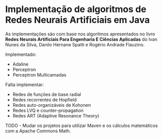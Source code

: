 # Implementação de algoritmos de Redes Neurais Artificiais em Java

As implementações são com base nos algoritmos apresentados no livro **Redes Neurais Artificiais Para Engenharia E Ciências Aplicadas** do Ivan Nunes da Silva, Danilo Hernane Spatti e Rogério Andrade Flauzino.

Implementado:
* Adaline
* Perceptron
* Perceptron Multicamadas

Falta implementar:
* Redes de funções de base radial
* Redes recorrentes de Hopfield
* Redes auto-organizáveis de Kohonen
* Redes LVQ e counter-propagation
* Redes ART (Adaptive Resonance Theory)

TODO - Mudar os projetos para utilizar Maven e os cálculos matemáticos com a Apache Commons Math.